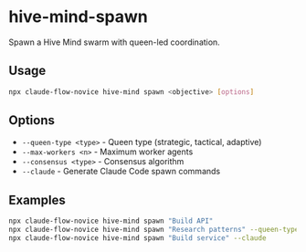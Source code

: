# hive-mind-spawn

Spawn a Hive Mind swarm with queen-led coordination.

## Usage
```bash
npx claude-flow-novice hive-mind spawn <objective> [options]
```

## Options
- `--queen-type <type>` - Queen type (strategic, tactical, adaptive)
- `--max-workers <n>` - Maximum worker agents
- `--consensus <type>` - Consensus algorithm
- `--claude` - Generate Claude Code spawn commands

## Examples
```bash
npx claude-flow-novice hive-mind spawn "Build API"
npx claude-flow-novice hive-mind spawn "Research patterns" --queen-type adaptive
npx claude-flow-novice hive-mind spawn "Build service" --claude
```

